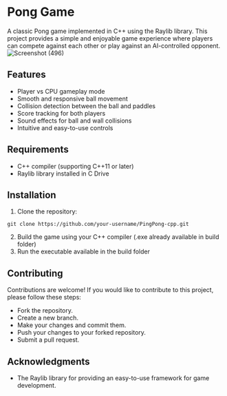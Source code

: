 # Pong Game
A classic Pong game implemented in C++ using the Raylib library. This project provides a simple and enjoyable game experience where players can compete against each other or play against an AI-controlled opponent.
![Screenshot (496)](https://github.com/RafayKhattak/PingPong-cpp/assets/90026724/9c7862e8-d441-4400-b71b-513f1412ffe1)
## Features
- Player vs CPU gameplay mode
- Smooth and responsive ball movement
- Collision detection between the ball and paddles
- Score tracking for both players
- Sound effects for ball and wall collisions
- Intuitive and easy-to-use controls
## Requirements
- C++ compiler (supporting C++11 or later)
- Raylib library installed in C Drive
## Installation
1. Clone the repository:
```shell
git clone https://github.com/your-username/PingPong-cpp.git
```
2. Build the game using your C++ compiler (.exe already available in build folder)
3. Run the executable available in the build folder
## Contributing
Contributions are welcome! If you would like to contribute to this project, please follow these steps:
- Fork the repository.
- Create a new branch.
- Make your changes and commit them.
- Push your changes to your forked repository.
- Submit a pull request.
## Acknowledgments
- The Raylib library for providing an easy-to-use framework for game development.

